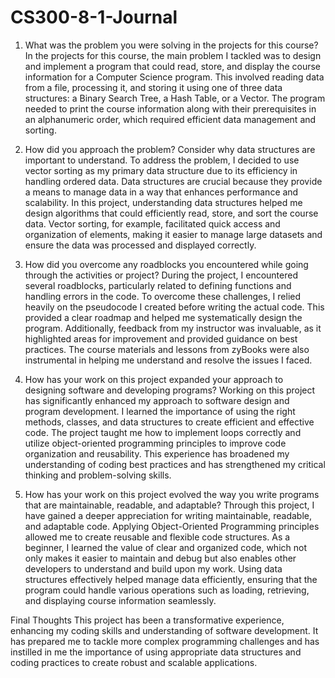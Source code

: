# CS300-8-1-Journal
1. What was the problem you were solving in the projects for this course?
In the projects for this course, the main problem I tackled was to design and implement a program that could read, store, and display the course information for a Computer Science program. This involved reading data from a file, processing it, and storing it using one of three data structures: a Binary Search Tree, a Hash Table, or a Vector. The program needed to print the course information along with their prerequisites in an alphanumeric order, which required efficient data management and sorting.

2. How did you approach the problem? Consider why data structures are important to understand.
To address the problem, I decided to use vector sorting as my primary data structure due to its efficiency in handling ordered data. Data structures are crucial because they provide a means to manage data in a way that enhances performance and scalability. In this project, understanding data structures helped me design algorithms that could efficiently read, store, and sort the course data. Vector sorting, for example, facilitated quick access and organization of elements, making it easier to manage large datasets and ensure the data was processed and displayed correctly.

3. How did you overcome any roadblocks you encountered while going through the activities or project?
During the project, I encountered several roadblocks, particularly related to defining functions and handling errors in the code. To overcome these challenges, I relied heavily on the pseudocode I created before writing the actual code. This provided a clear roadmap and helped me systematically design the program. Additionally, feedback from my instructor was invaluable, as it highlighted areas for improvement and provided guidance on best practices. The course materials and lessons from zyBooks were also instrumental in helping me understand and resolve the issues I faced.

4. How has your work on this project expanded your approach to designing software and developing programs?
Working on this project has significantly enhanced my approach to software design and program development. I learned the importance of using the right methods, classes, and data structures to create efficient and effective code. The project taught me how to implement loops correctly and utilize object-oriented programming principles to improve code organization and reusability. This experience has broadened my understanding of coding best practices and has strengthened my critical thinking and problem-solving skills.

5. How has your work on this project evolved the way you write programs that are maintainable, readable, and adaptable?
Through this project, I have gained a deeper appreciation for writing maintainable, readable, and adaptable code. Applying Object-Oriented Programming principles allowed me to create reusable and flexible code structures. As a beginner, I learned the value of clear and organized code, which not only makes it easier to maintain and debug but also enables other developers to understand and build upon my work. Using data structures effectively helped manage data efficiently, ensuring that the program could handle various operations such as loading, retrieving, and displaying course information seamlessly.

Final Thoughts
This project has been a transformative experience, enhancing my coding skills and understanding of software development. It has prepared me to tackle more complex programming challenges and has instilled in me the importance of using appropriate data structures and coding practices to create robust and scalable applications.








